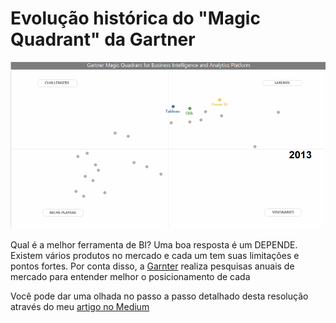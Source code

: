 # Evolução histórica do "Magic Quadrant" da Gartner

<p align="center"><img src="https://github.com/FerrazThales/MagicQuadrantBI/blob/main/magic_quadrant_3.gif"></p>

Qual é a melhor ferramenta de BI? Uma boa resposta é um DEPENDE. Existem vários produtos no mercado e cada um tem suas limitações e pontos fortes. Por conta disso,
a [Garnter](https://www.gartner.com.br/pt-br/metodologias/magic-quadrant) realiza pesquisas anuais de mercado para entender melhor o posicionamento de cada

Você pode dar uma olhada no passo a passo detalhado desta resolução através do meu [artigo no Medium]()
